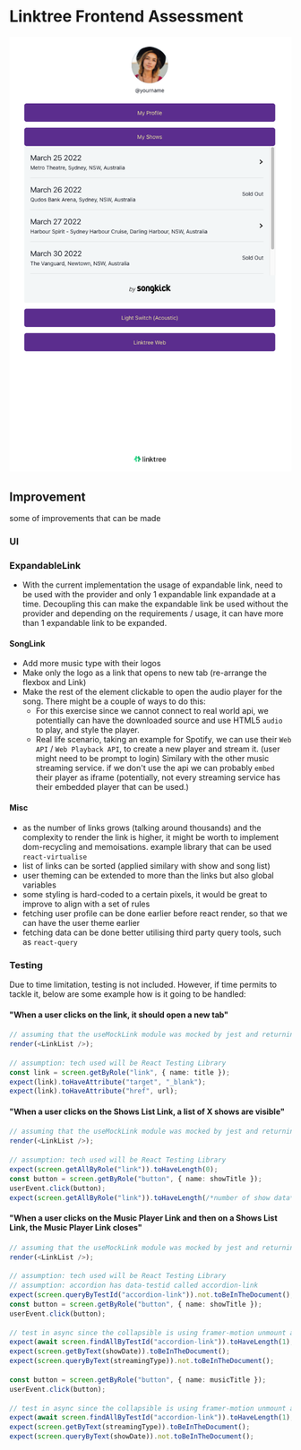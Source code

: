 # Linktree Frontend Assessment

![Preview](assets/result.png)

## Improvement

some of improvements that can be made

### UI

### ExpandableLink

- With the current implementation the usage of expandable link, need to be used with the provider and only 1 expandable link expandade at a time.
  Decoupling this can make the expandable link be used without the provider and depending on the requirements / usage, it can have more than 1 expandable link to be expanded.

#### SongLink

- Add more music type with their logos
- Make only the logo as a link that opens to new tab (re-arrange the flexbox and Link)
- Make the rest of the element clickable to open the audio player for the song.
  There might be a couple of ways to do this:
  - For this exercise since we cannot connect to real world api, we potentially can have the downloaded source and use HTML5 `audio` to play, and style the player.
  - Real life scenario, taking an example for Spotify, we can use their `Web API` / `Web Playback API`, to create a new player and stream it. (user might need to be prompt to login) Similary with the other music streaming service. if we don't use the api we can probably `embed` their player as iframe (potentially, not every streaming service has their embedded player that can be used.)

#### Misc

- as the number of links grows (talking around thousands) and the complexity to render the link is higher, it might be worth to implement dom-recycling and memoisations. example library that can be used `react-virtualise`
- list of links can be sorted (applied similary with show and song list)
- user theming can be extended to more than the links but also global variables
- some styling is hard-coded to a certain pixels, it would be great to improve to align with a set of rules
- fetching user profile can be done earlier before react render, so that we can have the user theme earlier
- fetching data can be done better utilising third party query tools, such as `react-query`

### Testing

Due to time limitation, testing is not included.
However, if time permits to tackle it, below are some example how is it going to be handled:

#### "When a user clicks on the link, it should open a new tab"

```typescript
// assuming that the useMockLink module was mocked by jest and returning a list of 1 classic link.
render(<LinkList />);

// assumption: tech used will be React Testing Library
const link = screen.getByRole("link", { name: title });
expect(link).toHaveAttribute("target", "_blank");
expect(link).toHaveAttribute("href", url);
```

#### "When a user clicks on the Shows List Link, a list of X shows are visible"

```typescript
// assuming that the useMockLink module was mocked by jest and returning a list of 1 show link with multiple show data.
render(<LinkList />);

// assumption: tech used will be React Testing Library
expect(screen.getAllByRole("link")).toHaveLength(0);
const button = screen.getByRole("button", { name: showTitle });
userEvent.click(button);
expect(screen.getAllByRole("link")).toHaveLength(/*number of show data*/);
```

#### "When a user clicks on the Music Player Link and then on a Shows List Link, the Music Player Link closes"

```typescript
// assuming that the useMockLink module was mocked by jest and returning a list of 1 show link and 1 music link.
render(<LinkList />);

// assumption: tech used will be React Testing Library
// assumption: accordion has data-testid called accordion-link
expect(screen.queryByTestId("accordion-link")).not.toBeInTheDocument();
const button = screen.getByRole("button", { name: showTitle });
userEvent.click(button);

// test in async since the collapsible is using framer-motion unmount and mount
expect(await screen.findAllByTestId("accordion-link")).toHaveLength(1);
expect(screen.getByText(showDate)).toBeInTheDocument();
expect(screen.queryByText(streamingType)).not.toBeInTheDocument();

const button = screen.getByRole("button", { name: musicTitle });
userEvent.click(button);

// test in async since the collapsible is using framer-motion unmount and mount
expect(await screen.findAllByTestId("accordion-link")).toHaveLength(1);
expect(screen.getByText(streamingType)).toBeInTheDocument();
expect(screen.queryByText(showDate)).not.toBeInTheDocument();
```
